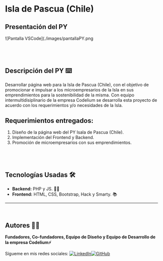 # Isla de Pascua (Chile)

## Presentación del PY

![Pantalla VSCode](./images/pantallaPY.png

## <br/>

## Descripción del PY ⌨️

Desarrollar página web para la Isla de Pascua (Chile), con el objetivo de promocionar e impulsar a los microempresarios de la Isla en sus emprendimientos para la sostenibilidad de la misma.
Con equipo intermultidisiplinario de la empresa Codelium se desarrolla esta proyecto de acuerdo con los requerimientos y/o necesidades de la Isla.

## Requerimientos entregados:

1. Diseño de la página web del PY Isala de Pascua (Chile).
2. Implementación del Frontend y Backend.
3. Promoción de microempresarios con sus emprendimientos.

## <br/>

## Tecnologías Usadas 🛠️

- **Backend:** PHP y JS. 🧑‍💻
- **Frontend:** HTML, CSS, Bootstrap, Hack y Smarty. 📚

---

<br>

## Autores 👨‍💻

**Fundadores, Co-fundadores, Equipo de Diseño y Equipo de Desarrollo de la empresa Codelium⚡**

Sígueme en mis redes sociales: [![LinkedIn](https://img.shields.io/badge/LinkedIn-%230077B5.svg?logo=linkedin&logoColor=white)](https://www.linkedin.com/in/luisfernandosanchezflorez)[![GitHub](https://img.shields.io/badge/GitHub-black?logo=github)](https://github.com/luisfersan)
<br>
